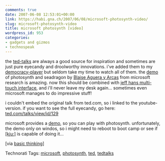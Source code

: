 ```yaml
---
comments: true
date: 2007-06-08 12:53:01+00:00
link: https://habi.gna.ch/2007/06/08/microsoft-photosynth-video/
slug: microsoft-photosynth-video
title: microsoft photosynth [video]
wordpress_id: 953
categories:
- gadgets and gizmos
- technospeak
---
```


the [ted-talks](http://www.ted.com/talks) are always a good source for inspiration and sometimes are just pure eyecandy and droolworthy innovations.
i've added them to my [democracy-player](http://www.getdemocracy.com/) but seldom take my time to watch all of them. the [demo](http://www.ted.com/talks/view/id/129) of photosynth and seadragon by [Blaise Aguera y Arcas](http://www.ted.com/index.php/speakers/view/id/117) from microsoft research is amazing. now this should be combined with [jeff hans multi-touch interface](https://habi.gna.ch/2007/01/23/multi-touch-demo/), and i'll never leave my desk again...
sometimes even microsoft manages to do impressive stuff!

i couldn't embed the original talk from ted.com, so i linked to the youtube-version. if you want to see the full eyecandy, go here: [ted.com/talks/view/id/129](http://www.ted.com/talks/view/id/129)

microsoft provides a [demo](http://labs.live.com/photosynth/), so you can play with photosynth. unfortunately, the demo only on windos, so i might need to reboot to boot camp or see if [[kju:]](http://www.kju-app.org/kju/) is capable of doing it...

[via [basic thinking](http://www.basicthinking.de/blog/2007/06/05/microsoft-photosynth-seadragon-demo/)]



Technorati Tags: [microsoft](http://www.technorati.com/tag/microsoft), [photosynth](http://www.technorati.com/tag/photosynth), [ted](http://www.technorati.com/tag/ted), [tedtalks](http://www.technorati.com/tag/tedtalks)
